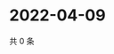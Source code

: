# 2022-04-09

共 0 条

<!-- BEGIN WEIBO -->
<!-- 最后更新时间 Sat Apr 09 2022 18:00:50 GMT+0800 (China Standard Time) -->

<!-- END WEIBO -->
